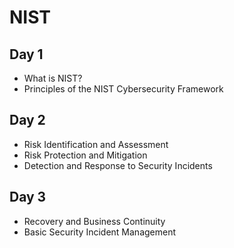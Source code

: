 # NIST

## Day 1

- What is NIST?
- Principles of the NIST Cybersecurity Framework

## Day 2

- Risk Identification and Assessment
- Risk Protection and Mitigation
- Detection and Response to Security Incidents

## Day 3

- Recovery and Business Continuity
- Basic Security Incident Management

